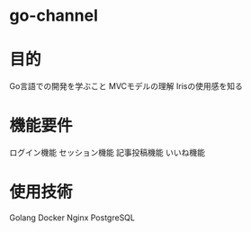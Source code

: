 # go-channel

# 目的
Go言語での開発を学ぶこと
MVCモデルの理解
Irisの使用感を知る

# 機能要件
ログイン機能
セッション機能
記事投稿機能
いいね機能

# 使用技術
Golang
Docker
Nginx
PostgreSQL


